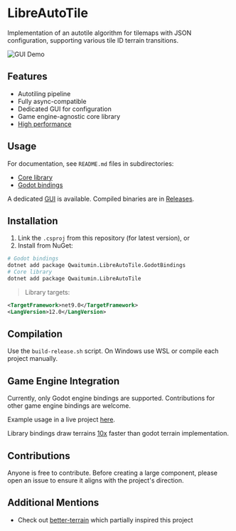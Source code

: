 # LibreAutoTile

Implementation of an autotile algorithm for tilemaps with JSON configuration, supporting various tile ID terrain transitions.

![GUI Demo](https://github.com/ruedoux/libre-auto-tile/blob/main/resources/gui.gif?raw=true)

## Features

- Autotiling pipeline
- Fully async-compatible
- Dedicated GUI for configuration
- Game engine-agnostic core library
- [High performance](https://github.com/ruedoux/libre-auto-tile/blob/main/LibreAutoTile.Benchmarks/README.md)

## Usage

For documentation, see `README.md` files in subdirectories:

- [Core library](https://github.com/ruedoux/libre-auto-tile/tree/main/LibreAutoTile)
- [Godot bindings](https://github.com/ruedoux/libre-auto-tile/blob/main/LibreAutoTile.GodotBindings/README.md)

A dedicated [GUI](https://github.com/ruedoux/libre-auto-tile/tree/main/LibreAutoTile.GUI) is available. Compiled binaries are in [Releases](https://github.com/ruedoux/libre-auto-tile/releases).

## Installation

1. Link the `.csproj` from this repository (for latest version), or
2. Install from NuGet:

```sh
# Godot bindings
dotnet add package Qwaitumin.LibreAutoTile.GodotBindings
# Core library
dotnet add package Qwaitumin.LibreAutoTile
```

> Library targets:

```xml
<TargetFramework>net9.0</TargetFramework>
<LangVersion>12.0</LangVersion>
```

## Compilation

Use the `build-release.sh` script. On Windows use WSL or compile each project manually.

## Game Engine Integration

Currently, only Godot engine bindings are supported. Contributions for other game engine bindings are welcome.

Example usage in a live project [here](https://github.com/ruedoux/libre-auto-tile/tree/main/LibreAutoTile.GodotExample/Scenes/Examples).

Library bindings draw terrains [10x](https://github.com/ruedoux/libre-auto-tile/tree/main/LibreAutoTile.GodotExample/Scenes/Comparasion) faster than godot terrain implementation.

## Contributions

Anyone is free to contribute. Before creating a large component, please open an issue to ensure it aligns with the project's direction.

## Additional Mentions

- Check out [better-terrain](https://github.com/Portponky/better-terrain) which partially inspired this project
